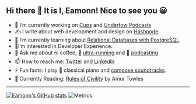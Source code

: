 ## Hi there 👋 It is I, Eamonn! Nice to see you 😀

- 🔭 I’m currently working on [Cups](https://cupsespressocafe.com/) and [Undertow Podcasts](https://www.eamonncottrell.com/podcasts/)
- ✍️ I write about web development and design on [Hashnode](https://blog.eamonncottrell.com/)
- 🌱 I’m currently learning about [Relational Databases with PostgreSQL](https://www.freecodecamp.org/learn/relational-database/).
- 🥑I’m interested in Developer Experience.
- 💬 Ask me about :coffee: coffee, :running: [ultra-running](https://www.strava.com/athletes/24426538) and :microphone: [podcasting](https://www.eamonncottrell.com/podcasts/)
- 📫 How to reach me: [Twitter](https://twitter.com/EamonnCottrell) and [LinkedIn](https://www.linkedin.com/in/eamonncottrell/)
- ⚡ Fun facts: I play :musical_keyboard: classical piano and [compose soundtracks](https://sieis.transistor.fm/).
- 📖 Currently Reading: [Rules of Civility](https://www.amazon.com/dp/B0056A4Z3W/ref=dp-kindle-redirect?_encoding=UTF8&btkr=1) by Amor Towles
___________________________

[![Eamonn's GitHub stats](https://github-readme-stats.vercel.app/api?username=sieis)](https://github.com/anuraghazra/github-readme-stats)
![Metrics](https://metrics.lecoq.io/sieis?template=classic&config.timezone=America%2FNew_York)

